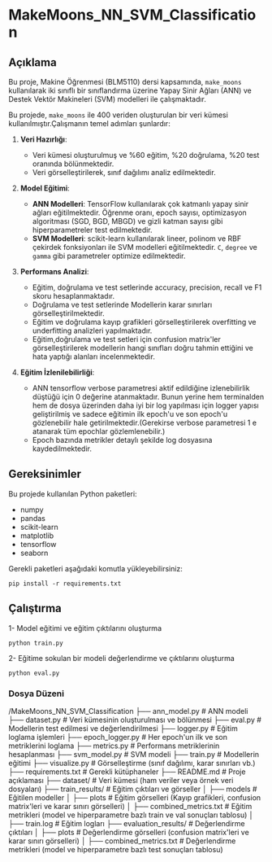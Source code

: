 # **MakeMoons_NN_SVM_Classification**

## **Açıklama**
Bu proje, Makine Öğrenmesi (BLM5110) dersi kapsamında, `make_moons` kullanılarak iki sınıflı bir sınıflandırma  üzerine Yapay Sinir Ağları (ANN) ve Destek Vektör Makineleri (SVM) modelleri ile çalışmaktadır.

Bu projede, `make_moons` ile 400 veriden oluşturulan bir veri kümesi kullanılmıştır.Çalışmanın temel adımları şunlardır:
1. **Veri Hazırlığı**:
    - Veri kümesi oluşturulmuş ve %60 eğitim, %20 doğrulama, %20 test oranında bölünmektedir.
    - Veri görselleştirilerek, sınıf dağılımı analiz edilmektedir.

2. **Model Eğitimi**:
    - **ANN Modelleri**: TensorFlow kullanılarak çok katmanlı yapay sinir ağları eğitilmektedir. Öğrenme oranı, epoch sayısı, optimizasyon algoritması (SGD, BGD, MBGD) ve gizli katman sayısı gibi hiperparametreler test edilmektedir.
    - **SVM Modelleri**: scikit-learn kullanılarak lineer, polinom ve RBF çekirdek fonksiyonları ile SVM modelleri eğitilmektedir. `C`, `degree` ve `gamma` gibi parametreler optimize edilmektedir.

3. **Performans Analizi**:
    - Eğitim, doğrulama ve test setlerinde accuracy, precision, recall ve F1 skoru hesaplanmaktadır.
    - Doğrulama ve test setlerinde Modellerin karar sınırları görselleştirilmektedir.
    - Eğitim ve doğrulama kayıp grafikleri görselleştirilerek overfitting ve underfitting analizleri yapılmaktadır.
    - Eğitim,doğrulama ve test setleri için confusion matrix'ler görselleştirilerek modellerin hangi sınıfları doğru tahmin ettiğini ve hata yaptığı alanları incelenmektedir.

4. **Eğitim İzlenilebilirliği**:
    - ANN tensorflow verbose parametresi aktif edildiğine izlenebilirlik düştüğü için 0 değerine atanmaktadır. Bunun yerine hem terminalden hem de dosya üzerinden daha iyi bir log yapılması için logger yapısı geliştirilmiş ve sadece eğitimin ilk epoch'u ve son epoch'u gözlenebilir hale getirilmektedir.(Gerekirse verbose parametresi 1 e atanarak tüm epochlar gözlemlenebilir.)
    - Epoch bazında metrikler detaylı şekilde log dosyasına kaydedilmektedir.

## **Gereksinimler**
Bu projede kullanılan Python paketleri:
- numpy
- pandas
- scikit-learn
- matplotlib
- tensorflow
- seaborn

Gerekli paketleri aşağıdaki komutla yükleyebilirsiniz:
```
pip install -r requirements.txt
```
## Çalıştırma
1- Model eğitimi ve eğitim çıktılarını oluşturma
```
python train.py
```
2- Eğitime sokulan bir modeli değerlendirme ve çıktılarını oluşturma
```
python eval.py
```

### Dosya Düzeni
/MakeMoons_NN_SVM_Classification
    ├── ann_model.py              # ANN modeli
    ├── dataset.py                # Veri kümesinin oluşturulması ve bölünmesi
    ├── eval.py                   # Modellerin test edilmesi ve değerlendirilmesi
    ├── logger.py                 # Eğitim loglama işlemleri
    ├── epoch_logger.py           # Her epoch'un ilk ve son metriklerini loglama
    ├── metrics.py                # Performans metriklerinin hesaplanması
    ├── svm_model.py              # SVM modeli
    ├── train.py                  # Modellerin eğitimi
    ├── visualize.py              # Görselleştirme (sınıf dağılımı, karar sınırları vb.)
    ├── requirements.txt          # Gerekli kütüphaneler
    ├── README.md                 # Proje açıklaması
    ├── dataset/                  # Veri kümesi (ham veriler veya örnek veri dosyaları)
    ├── train_results/            # Eğitim çıktıları ve görseller
    │   ├── models                # Eğitilen modeller
    │   ├── plots                 # Eğitim görselleri (Kayıp grafikleri, confusion matrix'leri ve karar sınırı görselleri)
    │   ├── combined_metrics.txt  # Eğitim metrikleri (model ve hiperparametre bazlı train ve val sonuçları tablosu)
    │   ├── train.log             # Eğitim logları
    ├── evaluation_results/       # Değerlendirme çıktıları
    │   ├── plots                 # Değerlendirme görselleri (confusion matrix'leri ve karar sınırı görselleri)
    │   ├── combined_metrics.txt  # Değerlendirme metrikleri (model ve hiperparametre bazlı test sonuçları tablosu)

